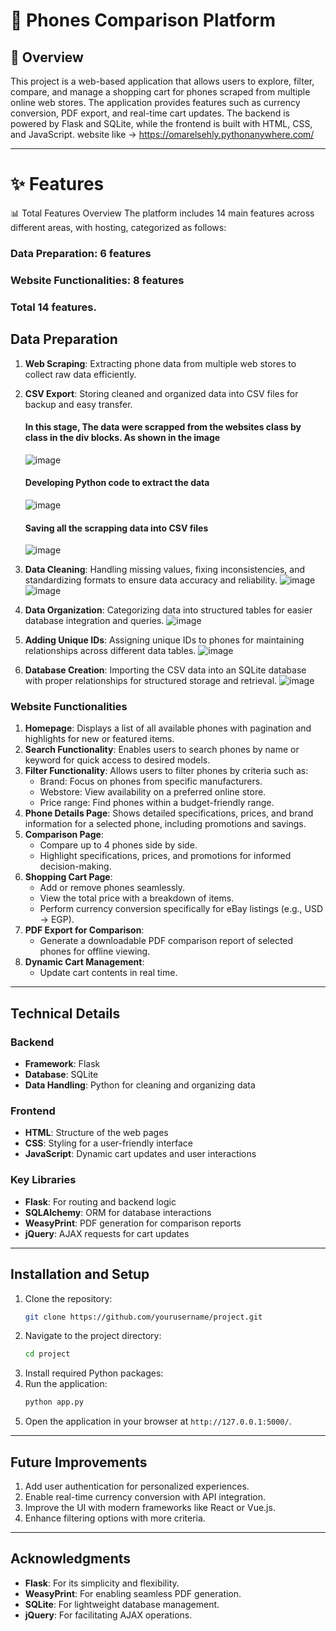 # 📱 Phones Comparison Platform

## 🌟 Overview

This project is a web-based application that allows users to explore, filter, compare, and manage a shopping cart for phones scraped from multiple online web stores. The application provides features such as currency conversion, PDF export, and real-time cart updates. The backend is powered by Flask and SQLite, while the frontend is built with HTML, CSS, and JavaScript.
website like -> https://omarelsehly.pythonanywhere.com/

---

# ✨ Features
 📊 Total Features Overview
 The platform includes 14 main features across different areas, with hosting, categorized as follows:

### Data Preparation: 6 features
### Website Functionalities: 8 features
### Total 14 features.

## Data Preparation
1. **Web Scraping**: Extracting phone data from multiple web stores to collect raw data efficiently.
2. **CSV Export**: Storing cleaned and organized data into CSV files for backup and easy transfer.

   #### In this stage, The data were scrapped from the websites class by class in the div blocks. As shown in the image
    ![image](https://github.com/user-attachments/assets/9866b369-a5ef-4571-8ba3-76bc8c4cbebd)
   #### Developing Python code to extract the data
   ![image](https://github.com/user-attachments/assets/935a218f-ef0e-455c-aef6-fc20f0f244f3)
   #### Saving all the scrapping data into CSV files
   ![image](https://github.com/user-attachments/assets/d540214b-4e10-4384-b41c-e40cfe11c93d)
   
3. **Data Cleaning**: Handling missing values, fixing inconsistencies, and standardizing formats to ensure data accuracy and reliability.
    ![image](https://github.com/user-attachments/assets/0e4a30ed-f730-46b5-9a96-d61a5bedcf37)
    ![image](https://github.com/user-attachments/assets/eff6e036-825b-4916-8716-8760e0263746)
4. **Data Organization**: Categorizing data into structured tables for easier database integration and queries.
    ![image](https://github.com/user-attachments/assets/63b76854-36c2-4527-ae02-a4caa4fbf2ee)
5. **Adding Unique IDs**: Assigning unique IDs to phones for maintaining relationships across different data tables.
    ![image](https://github.com/user-attachments/assets/d1ed7f94-d022-4572-84e0-e5bb9e8c39d9)
6. **Database Creation**: Importing the CSV data into an SQLite database with proper relationships for structured storage and retrieval.
   ![image](https://github.com/user-attachments/assets/00063c94-4178-4871-a990-a87f00e7506b)

### Website Functionalities
1. **Homepage**: Displays a list of all available phones with pagination and highlights for new or featured items.
2. **Search Functionality**: Enables users to search phones by name or keyword for quick access to desired models.
3. **Filter Functionality**: Allows users to filter phones by criteria such as:
   - Brand: Focus on phones from specific manufacturers.
   - Webstore: View availability on a preferred online store.
   - Price range: Find phones within a budget-friendly range.
4. **Phone Details Page**: Shows detailed specifications, prices, and brand information for a selected phone, including promotions and savings.
5. **Comparison Page**:
   - Compare up to 4 phones side by side.
   - Highlight specifications, prices, and promotions for informed decision-making.
6. **Shopping Cart Page**:
   - Add or remove phones seamlessly.
   - View the total price with a breakdown of items.
   - Perform currency conversion specifically for eBay listings (e.g., USD → EGP).
7. **PDF Export for Comparison**:
   - Generate a downloadable PDF comparison report of selected phones for offline viewing.
8. **Dynamic Cart Management**:
   - Update cart contents in real time.

---

## Technical Details

### Backend
- **Framework**: Flask
- **Database**: SQLite
- **Data Handling**: Python for cleaning and organizing data

### Frontend
- **HTML**: Structure of the web pages
- **CSS**: Styling for a user-friendly interface
- **JavaScript**: Dynamic cart updates and user interactions

### Key Libraries
- **Flask**: For routing and backend logic
- **SQLAlchemy**: ORM for database interactions
- **WeasyPrint**: PDF generation for comparison reports
- **jQuery**: AJAX requests for cart updates

---

## Installation and Setup
1. Clone the repository:
   ```bash
   git clone https://github.com/yourusername/project.git
   ```
2. Navigate to the project directory:
   ```bash
   cd project
   ```
3. Install required Python packages:
4. Run the application:
   ```bash
   python app.py
   ```
5. Open the application in your browser at `http://127.0.0.1:5000/`.

---



## Future Improvements
1. Add user authentication for personalized experiences.
2. Enable real-time currency conversion with API integration.
3. Improve the UI with modern frameworks like React or Vue.js.
4. Enhance filtering options with more criteria.

---


## Acknowledgments
- **Flask**: For its simplicity and flexibility.
- **WeasyPrint**: For enabling seamless PDF generation.
- **SQLite**: For lightweight database management.
- **jQuery**: For facilitating AJAX operations.

